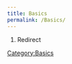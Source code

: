 ```yaml
---
title: Basics
permalink: /Basics/
---
```


1.  Redirect

[Category:Basics](Category:Basics "wikilink")